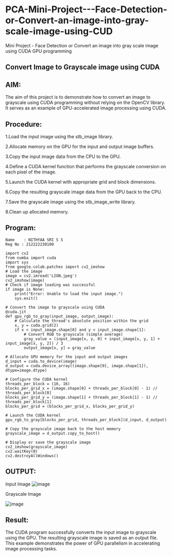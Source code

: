 # PCA-Mini-Project---Face-Detection-or-Convert-an-image-into-gray-scale-image-using-CUD
Mini Project - Face Detection or Convert an image into gray scale image using CUDA GPU programming
## Convert Image to Grayscale image using CUDA
## AIM:
The aim of this project is to demonstrate how to convert an image to grayscale using CUDA programming without relying on the OpenCV library. It serves as an example of GPU-accelerated image processing using CUDA.

## Procedure:
1.Load the input image using the stb_image library.

2.Allocate memory on the GPU for the input and output image buffers.

3.Copy the input image data from the CPU to the GPU.

4.Define a CUDA kernel function that performs the grayscale conversion on each pixel of the image.

5.Launch the CUDA kernel with appropriate grid and block dimensions.

6.Copy the resulting grayscale image data from the GPU back to the CPU.

7.Save the grayscale image using the stb_image_write library.

8.Clean up allocated memory.
## Program:
```
Name    : NITHYAA SRI S S
Reg No : 212222230100
```
```
import cv2
from numba import cuda
import sys
from google.colab.patches import cv2_imshow
# Load the image
image = cv2.imread('LION.jpeg')
cv2_imshow(image)
# Check if image loading was successful
if image is None:
    print("Error: Unable to load the input image.")
    sys.exit()

# Convert the image to grayscale using CUDA
@cuda.jit
def gpu_rgb_to_gray(input_image, output_image):
    # Calculate the thread's absolute position within the grid
    x, y = cuda.grid(2)
    if x < input_image.shape[0] and y < input_image.shape[1]:
        # Convert RGB to grayscale (simple average)
        gray_value = (input_image[x, y, 0] + input_image[x, y, 1] + input_image[x, y, 2]) / 3
        output_image[x, y] = gray_value

# Allocate GPU memory for the input and output images
d_input = cuda.to_device(image)
d_output = cuda.device_array((image.shape[0], image.shape[1]), dtype=image.dtype)

# Configure the CUDA kernel
threads_per_block = (16, 16)
blocks_per_grid_x = (image.shape[0] + threads_per_block[0] - 1) // threads_per_block[0]
blocks_per_grid_y = (image.shape[1] + threads_per_block[1] - 1) // threads_per_block[1]
blocks_per_grid = (blocks_per_grid_x, blocks_per_grid_y)

# Launch the CUDA kernel
gpu_rgb_to_gray[blocks_per_grid, threads_per_block](d_input, d_output)

# Copy the grayscale image back to the host memory
grayscale_image = d_output.copy_to_host()

# Display or save the grayscale image
cv2_imshow(grayscale_image)
cv2.waitKey(0)
cv2.destroyAllWindows()

```
## OUTPUT:
Input Image
![image](https://github.com/user-attachments/assets/71b7ee83-358f-4acb-b804-c30f8c75bab0)





Grayscale Image

![image](https://github.com/user-attachments/assets/b889f201-59df-440e-baee-bb39f28309e2)



## Result:
The CUDA program successfully converts the input image to grayscale using the GPU. The resulting grayscale image is saved as an output file. This example demonstrates the power of GPU parallelism in accelerating image processing tasks.

